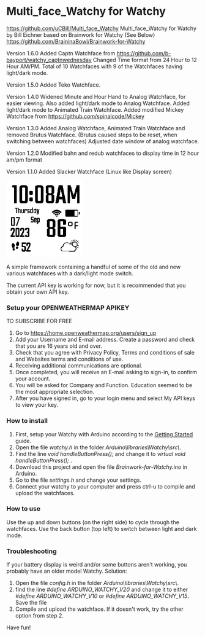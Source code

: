 
# Multi_face_Watchy for Watchy
https://github.com/uCBill/Multi_face_Watchy
Multi_face_Watchy for Watchy by Bill Eichner
based on Brainwork for Watchy (See Below)
https://github.com/BraininaBowl/Brainwork-for-Watchy

Version 1.6.0
Added Captn Watchface from https://github.com/b-bayport/watchy_captnwednesday
Changed Time format from 24 Hour to 12 Hour AM/PM. Total of 10 Watchfaces with 9 of the Watchfaces having light/dark mode.

Version 1.5.0
Added Teko Watchface.

Version 1.4.0
Widened Minute and Hour Hand to Analog Watchface, for easier viewing. Also added light/dark mode to Analog Watchface.
Added light/dark mode to Animated Train Watchface.
Added modified Mickey Watchface from https://github.com/spinalcode/Mickey

Version 1.3.0
Added Analog Watchface, Animated Train Watchface and removed Brutus Watchface.
(Brutus caused steps to be reset, when switching between watchfaces)
Adjusted date window of analog watchface.

Version 1.2.0
Modified bahn and redub watchfaces to display time in 12 hour am/pm format

Version 1.1.0
Added Slacker Watchface (Linux like Display screen)

![Screenshots](https://github.com/uCBill/Multi_face_Watchy/blob/main/Multi_face_Watchy.gif)

A simple framework containing a handful of some of the old and new various watchfaces with a dark/light mode switch.

The current API key is working for now, but it is recommended that you obtain your own API key.
### Setup your OPENWEATHERMAP APIKEY
TO SUBSCRIBE FOR FREE
1. Go to https://home.openweathermap.org/users/sign_up
2. Add your Username and E-mail address.  Create a password and check that you are 16 years old and over.
3. Check that you agree with Privacy Policy, Terms and conditions of sale and Websites terms and conditions of use.
4. Receiving additional communications are optional.
5. Once completed, you will receive an E-mail asking to sign-in, to confirm your account.
6. You will be asked for Company and Function.  Education seemed to be the most appropriate selection.
7. After you have signed in, go to your login menu and select My API keys to view your key.

### How to install
1. First, setup your Watchy with Arduino according to the [Getting Started](https://watchy.sqfmi.com/docs/getting-started) guide.
2. Open the file *watchy.h* in the folder *Arduino\\libraries\\Watchy\\src\\*.
3. Find the line *void handleButtonPress();* and change it to *virtual void handleButtonPress();* .
4. Download this project and open the file *Brainwork-for-Watchy.ino* in Arduino.
5. Go to the file *settings.h* and change your settings.
6. Connect your watchy to your computer and press ctrl-u to compile and upload the watchfaces.

### How to use
Use the up and down buttons (on the right side) to cycle through the watchfaces. Use the back button (top left) to switch between light and dark mode.

### Troubleshooting
If your battery display is weird and/or some buttons aren't working, you probably have an older model Watchy. Solution:

1. Open the file *config.h* in the folder *Arduino\\libraries\\Watchy\\src\\*.
2. find the line *#define ARDUINO_WATCHY_V20* and change it to either *#define ARDUINO_WATCHY_V10* or *#define ARDUINO_WATCHY_V15*. Save the file
3. Compile and upload the watchface. If it doesn't work, try the other option from step 2.

Have fun!
